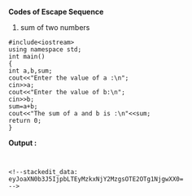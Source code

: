 **Codes of Escape Sequence**
1. sum of two numbers
```
#include<iostream>
using namespace std;
int main()
{
int a,b,sum;
cout<<"Enter the value of a :\n";
cin>>a;
cout<<"Enter the value of b:\n";
cin>>b;
sum=a+b;
cout<<"The sum of a and b is :\n"<<sum;
return 0;
}
```

**Output :**
```


<!--stackedit_data:
eyJoaXN0b3J5IjpbLTEyMzkxNjY2MzgsOTE2OTg1NjgwXX0=
-->